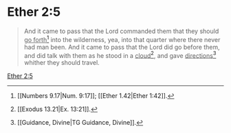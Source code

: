 # Ether 2:5

> And it came to pass that the Lord commanded them that they should <u>go forth</u>[^a] into the wilderness, yea, into that quarter where there never had man been. And it came to pass that the Lord did go before them, and did talk with them as he stood in a <u>cloud</u>[^b], and gave <u>directions</u>[^c] whither they should travel.

[Ether 2:5](https://www.churchofjesuschrist.org/study/scriptures/bofm/ether/2?lang=eng&id=p5#p5)


[^a]: [[Numbers 9.17|Num. 9:17]]; [[Ether 1.42|Ether 1:42]].  
[^b]: [[Exodus 13.21|Ex. 13:21]].  
[^c]: [[Guidance, Divine|TG Guidance, Divine]].  

